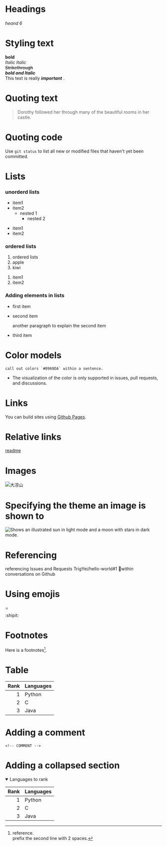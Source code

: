 # Headings
<h6>heand 6 </h6>

# Styling text
**bold**<br>
_Italic_    *Italic* <br>
~~Strikethrough~~ <br>
***bold and Italic*** <br>
This text is really <em><strong> important</strong>  </em>.

# Quoting text
> Dorothy followed her through many of the beautiful rooms in her castle.

# Quoting code
Use `git status` to list all new or modified files that haven't yet been committed.

# Lists
### unorderd lists
- item1
- item2
  - nested 1
    - nested 2
<ul>
  <li>
    item1
  </li>
  <li>
    item2
  </li>
  </ul>
  
### ordered lists
  1. ordered lists
  2. apple
  3. kiwi
  <ol>
  <li>
    item1
  </li>
  <li>
    item2
  </li>
  </ol>
 
### Adding elements in lists
- first item
- second item

  another paragraph to explain the second item
- third item

# Color models
``call out colors `#0969DA` within a sentence.``
- The visualization of the color is only supported in issues, pull requests, and discussions.

# Links
You can build sites using [Github Pages](https://pages.github.com/).

# Relative links
[readme](./README.md)

# Images
![大凉山](https://github.com/TrigYei/hello-world/assets/166974946/73cb8743-cb66-4b75-b1df-bac043c72e04)

# Specifying the theme an image is shown to
<picture>
  <source media="(prefers-color-scheme: dark)" srcset="https://user-images.githubusercontent.com/25423296/163456776-7f95b81a-f1ed-45f7-b7ab-8fa810d529fa.png">
  <source media="(prefers-color-scheme: light)" srcset="https://user-images.githubusercontent.com/25423296/163456779-a8556205-d0a5-45e2-ac17-42d089e3c3f8.png">
  <img alt="Shows an illustrated sun in light mode and a moon with stars in dark mode." src="https://user-images.githubusercontent.com/25423296/163456779-a8556205-d0a5-45e2-ac17-42d089e3c3f8.png">
</picture>

# Referencing 
referencing Issues and Requests
TrigYei/hello-world#1 🔸within conversations on Github

# Using emojis
⭐ <br>
:shipit:

# Footnotes
Here is a footnotes[^1].
[^1]: reference. <br>
  prefix the second line with 2 spaces.

# Table
| Rank | Languages|
|-----:|---------------|
|     1|   Python      |
|     2|   C    |
|     3|       Java   |

# Adding a comment
```
<!-- COMMENT -->

```
<!-- COMMENT -->

# Adding a collapsed section
<details open>
  <summary>Languages to rank</summary>
  
| Rank | Languages|
|-----:|----------|
|     1|   Python      |
|     2|   C    |
|     3|       Java   |
</details>



